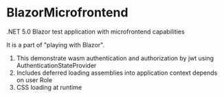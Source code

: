 # BlazorMicrofrontend
.NET 5.0 Blazor test application with microfrontend capabilities

It is a part of "playing with Blazor".

1. This demonstrate wasm authentication and authorization by jwt using AuthenticationStateProvider
2. Includes deferred loading assemblies into application context depends on user Role
3. CSS loading at runtime
